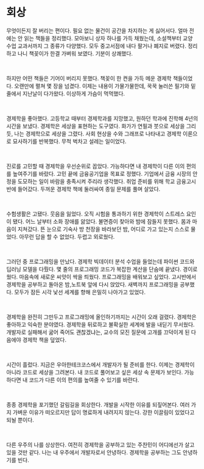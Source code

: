 
# 회상

무엇이든지 잘 버리는 편이다. 필요 없는 물건이 공간을 차지하는 게 싫어서다. 얼마 전에는 안 읽는 책들을 정리했다. 모아보니 상자 하나를 가득 채웠는데, 소설책부터 교양 수업 교과서까지 그 종류가 다양했다. 모두 중고서점에 내다 팔거나 폐지로 버렸다. 정리하고 나니 책꽂이가 한결 가벼워 보였다. 기분이 상쾌했다.

<br>

하지만 어떤 책들은 기어이 버리지 못했다. 책꽂이 한 켠을 가득 메운 경제학 책들이었다. 오랜만에 펼쳐 몇 장을 넘겼다. 이제는 내용이 가물가물한데, 꾹꾹 눌러쓴 필기와 밑줄에서 지난날이 다가왔다. 이상하게 가슴이 먹먹했다.

<br>

경제학을 좋아했다. 고등학교 때부터 경제학과를 지망했고, 원하던 학과에 진학해 4년의 시간을 보냈다. 경제학은 세상을 표현하는 도구였다. 화가가 연필과 붓으로 세상을 그리듯, 나는 경제학으로 세상을 그렸다. 사회 현상을 수와 그래프로 나타내고 경제학 이론으로 묘사하기를 반복했다. 무척 벅차고 설레는 일이었다.

<br>

진로를 고민할 때 경제학을 우선순위로 꼽았다. 가능하다면 내 경제학이 다른 이의 편의를 높여주기를 바랐다. 고민 끝에 금융공기업을 목표로 정했다. 기업에서 금융 시장의 안정을 도모하는 일이 바람을 충족시켜 주리라 생각했다. 취업 준비를 위해 학교 금융고시반에 들어갔다. 두꺼운 경제학 책에 둘러싸여 종일 문제를 풀며 살았다.

<br>

수험생활은 고됐다. 웃음을 잃었다. 오직 시험을 통과하기 위한 경제학이 스트레스 요인이 됐다. 어느 날부터 소화 장애를 앓았다. 불면증이 찾아와 밤에 잠들지 못했다. 몸과 마음이 지쳐갔다. 뜬 눈으로 기숙사 방 천장을 바라보던 밤, 어디로 가고 있는지 스스로 물었다. 아무런 답을 할 수 없었다. 두렵고 외로웠다.

<br>

그러던 중 프로그래밍을 만났다. 경제학 빅데이터 분석 수업을 들었는데 파이썬 코드와 딥러닝 모델을 다뤘다. 몇 줄의 프로그래밍 코드가 복잡한 계산을 단숨에 끝냈다. 경이로웠다. 마음속에 새로운 씨앗이 싹을 틔웠다. 프로그래밍을 배워보고 싶었다. 고시반에서 경제학을 공부하고 돌아온 밤,노트북 앞에 다시 앉았다. 새벽까지 프로그래밍을 공부했다. 모두가 잠든 시각 낯선 세계를 향해 은밀히 나아가고 있었다.

<br>

경제학을 완전히 그만두고 프로그래밍에 올인하기까지는 시간이 오래 걸렸다. 경제학은 좋아하고 익숙한 분야였다. 경제학을 뒤로하고 불확실한 세계에 발을 내딛기 무서웠다. 개발자로 실패해서 굶어 죽어도 괜찮겠냐는, 교수의 모진 질문에 고개를 끄덕이게 된 다음에야 경제학 책을 덮었다.

<br>

시간이 흘렀다. 지금은 우아한테크코스에서 개발자가 될 준비를 한다. 이제는 경제학이 아니라 코드로 세상을 그려본다. 내 코드로 풀어보고 싶은 세상 속 문제가 보인다. 가능하다면 내 코드가 다른 이의 편의를 높여줄 수 있기를 바란다.

<br>

종종 경제학을 포기했던 갈림길을 회상한다. 개발을 시작한 이유를 되짚어본다. 여러 가지 가벼운 이유가 떠오르지만 답이 명료하게 내려지지 않는다. 강한 이끌림이 있었다고 되뇔 뿐이다.

<br>

다른 우주의 나를 상상한다. 여전히 경제학을 공부하고 있는 주찬민이 어디에선가 살고 있을 것만 같다. 나는 내 우주에서 개발자로서 안녕하다. 경제학을 공부하는 그도 안녕하기를 빈다.
